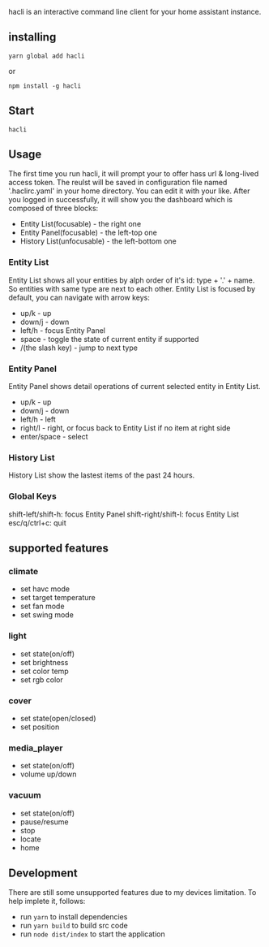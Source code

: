 hacli is an interactive command line client for your home assistant instance.

## installing

```
yarn global add hacli
```

or

```
npm install -g hacli
```

## Start

`hacli`

## Usage

The first time you run hacli, it will prompt your to offer hass url & long-lived access token. The reulst will be saved in configuration file named '.haclirc.yaml' in your home directory. You can edit it with your like.
After you logged in successfully, it will show you the dashboard which is composed of three blocks:

-   Entity List(focusable) - the right one
-   Entity Panel(focusable) - the left-top one
-   History List(unfocusable) - the left-bottom one

### Entity List

Entity List shows all your entities by alph order of it's id: type + '.' + name.
So entities with same type are next to each other.
Entity List is focused by default, you can navigate with arrow keys:

-   up/k - up
-   down/j - down
-   left/h - focus Entity Panel
-   space - toggle the state of current entity if supported
-   /(the slash key) - jump to next type

### Entity Panel

Entity Panel shows detail operations of current selected entity in Entity List.

-   up/k - up
-   down/j - down
-   left/h - left
-   right/l - right, or focus back to Entity List if no item at right side
-   enter/space - select

### History List

History List show the lastest items of the past 24 hours.

### Global Keys

shift-left/shift-h: focus Entity Panel
shift-right/shift-l: focus Entity List
esc/q/ctrl+c: quit

## supported features

### climate

-   set havc mode
-   set target temperature
-   set fan mode
-   set swing mode

### light

-   set state(on/off)
-   set brightness
-   set color temp
-   set rgb color

### cover

-   set state(open/closed)
-   set position

### media_player

-   set state(on/off)
-   volume up/down

### vacuum

-   set state(on/off)
-   pause/resume
-   stop
-   locate
-   home

## Development

There are still some unsupported features due to my devices limitation.
To help implete it, follows:

-   run `yarn` to install dependencies
-   run `yarn build` to build src code
-   run `node dist/index` to start the application
